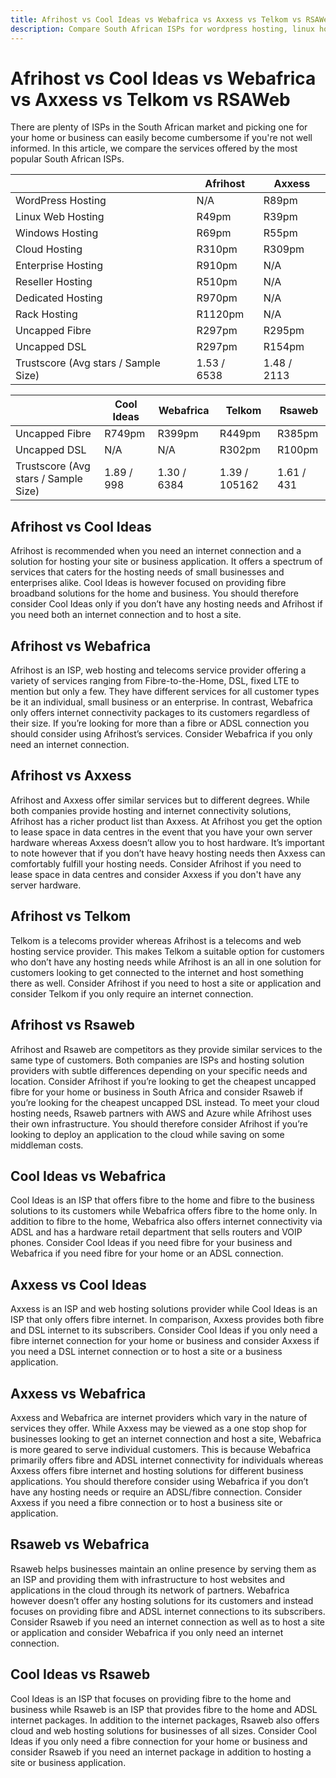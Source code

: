 ```yaml
---
title: Afrihost vs Cool Ideas vs Webafrica vs Axxess vs Telkom vs RSAWeb
description: Compare South African ISPs for wordpress hosting, linux hosting, web hosting and fibre.
---
```


# Afrihost vs Cool Ideas vs Webafrica vs Axxess vs Telkom vs RSAWeb

There are plenty of ISPs in the South African market and picking one for your home or business can easily become cumbersome if you're not well informed. In this article, we compare the services offered by the most popular South African ISPs. 

|  | Afrihost | Axxess |
| ---- | --- | --- |
| WordPress Hosting | N/A | R89pm |
| Linux Web Hosting | R49pm | R39pm |
| Windows Hosting | R69pm | R55pm |
| Cloud Hosting | R310pm | R309pm |
| Enterprise Hosting | R910pm | N/A |
| Reseller Hosting | R510pm | N/A |
| Dedicated Hosting | R970pm | N/A |
| Rack Hosting | R1120pm | N/A |
| Uncapped Fibre | R297pm | R295pm |
| Uncapped DSL | R297pm | R154pm |
| Trustscore (Avg stars / Sample Size) | 1.53 / 6538 | 1.48 / 2113 |

| | Cool Ideas | Webafrica | Telkom | Rsaweb |
| --- | --- | --- | --- | --- |
| Uncapped Fibre | R749pm | R399pm | R449pm | R385pm |
| Uncapped DSL | N/A | N/A | R302pm | R100pm |
| Trustscore (Avg stars / Sample Size) | 1.89 / 998 | 1.30 / 6384 | 1.39 / 105162 | 1.61 / 431 |

## Afrihost vs Cool Ideas 

Afrihost is recommended when you need an internet connection and a solution for hosting your site or business application. It offers a spectrum of services that caters for the hosting needs of small businesses and enterprises alike. Cool Ideas is however focused on providing fibre broadband solutions for the home and business. You should therefore consider Cool Ideas only if you don’t have any hosting needs and Afrihost if you need both an internet connection and to host a site. 

## Afrihost vs Webafrica

Afrihost is an ISP, web hosting and telecoms service provider offering a variety of services ranging from Fibre-to-the-Home, DSL, fixed LTE to mention but only a few. They have different services for all customer types be it an individual, small business or an enterprise. In contrast, Webafrica only offers internet connectivity packages to its customers regardless of their size. If you’re looking for more than a fibre or ADSL connection you should consider using Afrihost’s services. Consider Webafrica if you only need an internet connection. 

## Afrihost vs Axxess

Afrihost and Axxess offer similar services but to different degrees. While both companies provide hosting and internet connectivity solutions, Afrihost has a richer product list than Axxess. At Afrihost you get the option to lease space in data centres in the event that you have your own server hardware whereas Axxess doesn’t allow you to host hardware. It’s important to note however that if you don’t have heavy hosting needs then Axxess can comfortably fulfill your hosting needs. Consider Afrihost if you need to lease space in data centres and consider Axxess if you don't have any server hardware. 

## Afrihost vs Telkom

Telkom is a telecoms provider whereas Afrihost is a telecoms and web hosting service provider. This makes Telkom a suitable option for customers who don’t have any hosting needs while Afrihost is an all in one solution for customers looking to get connected to the internet and host something there as well. Consider Afrihost if you need to host a site or application and consider Telkom if you only require an internet connection. 

## Afrihost vs Rsaweb

Afrihost and Rsaweb are competitors as they provide similar services to the same type of customers. Both companies are ISPs and hosting solution providers with subtle differences depending on your specific needs and location. Consider Afrihost if you’re looking to get the cheapest uncapped fibre for your home or business in South Africa and consider Rsaweb if you’re looking for the cheapest uncapped DSL instead. To meet your cloud hosting needs, Rsaweb partners with AWS and Azure while Afrihost uses their own infrastructure. You should therefore consider Afrihost if you’re looking to deploy an application to the cloud while saving on some middleman costs. 

## Cool Ideas vs Webafrica

Cool Ideas is an ISP that offers fibre to the home and fibre to the business solutions to its customers while Webafrica offers fibre to the home only. In addition to fibre to the home, Webafrica also offers internet connectivity via ADSL and has a hardware retail department that sells routers and VOIP phones. Consider Cool Ideas if you need fibre for your business and Webafrica if you need fibre for your home or an ADSL connection.

## Axxess vs Cool Ideas 

Axxess is an ISP and web hosting solutions provider while Cool Ideas is an ISP that only offers fibre internet. In comparison, Axxess provides both fibre and DSL internet to its subscribers. Consider Cool Ideas if you only need a fibre internet connection for your home or business and consider Axxess if you need a DSL internet connection or to host a site or a business application.

## Axxess vs Webafrica

Axxess and Webafrica are internet providers which vary in the nature of services they offer. While Axxess may be viewed as a one stop shop for businesses looking to get an internet connection and host a site, Webafrica is more geared to serve individual customers. This is because Webafrica primarily offers fibre and ADSL internet connectivity for individuals whereas Axxess offers fibre internet and hosting solutions for different business applications. You should therefore consider using Webafrica if you don’t have any hosting needs or require an ADSL/fibre connection. Consider Axxess if you need a fibre connection or to host a business site or application. 

## Rsaweb vs Webafrica

Rsaweb helps businesses maintain an online presence by serving them as an ISP and providing them with infrastructure to host websites and applications in the cloud through its network of partners. Webafrica however doesn’t offer any hosting solutions for its customers and instead focuses on providing fibre and ADSL internet connections to its subscribers. Consider Rsaweb if you need an internet connection as well as to host a site or application and consider Webafrica if you only need an internet connection.

## Cool Ideas vs Rsaweb

Cool Ideas is an ISP that focuses on providing fibre to the home and business while Rsaweb is an ISP that provides fibre to the home and ADSL internet packages. In addition to the internet packages, Rsaweb also offers cloud and web hosting solutions for businesses of all sizes. Consider Cool Ideas if you only need a fibre connection for your home or business and consider Rsaweb if you need an internet package in addition to hosting a site or business application. 








